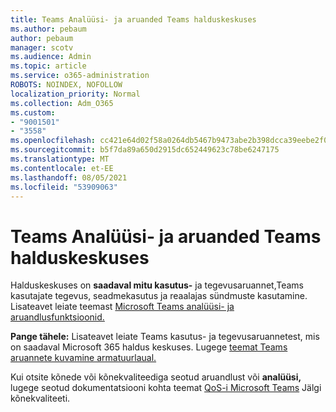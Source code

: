 ```yaml
---
title: Teams Analüüsi- ja aruanded Teams halduskeskuses
ms.author: pebaum
author: pebaum
manager: scotv
ms.audience: Admin
ms.topic: article
ms.service: o365-administration
ROBOTS: NOINDEX, NOFOLLOW
localization_priority: Normal
ms.collection: Adm_O365
ms.custom:
- "9001501"
- "3558"
ms.openlocfilehash: cc421e64d02f58a0264db5467b9473abe2b398dcca39eebe2f072a0f283276f2
ms.sourcegitcommit: b5f7da89a650d2915dc652449623c78be6247175
ms.translationtype: MT
ms.contentlocale: et-EE
ms.lasthandoff: 08/05/2021
ms.locfileid: "53909063"
---
```

# <a name="teams-analytics-and-reports-in-the-teams-admin-center"></a>Teams Analüüsi- ja aruanded Teams halduskeskuses

Halduskeskuses on **saadaval mitu kasutus-** ja tegevusaruannet,Teams kasutajate tegevus, seadmekasutus ja reaalajas sündmuste kasutamine. Lisateavet leiate teemast [Microsoft Teams analüüsi- ja aruandlusfunktsioonid.](https://docs.microsoft.com/microsoftteams/teams-analytics-and-reports/teams-reporting-reference)

**Pange tähele:** Lisateavet leiate Teams kasutus- ja tegevusaruannetest, mis on saadaval Microsoft 365 haldus keskuses. Lugege [teemat Teams aruannete kuvamine armatuurlaual.](https://docs.microsoft.com/microsoftteams/teams-activity-reports#how-to-view-the-teams-reports-in-the-reports-dashboard)

Kui otsite kõnede või kõnekvaliteediga seotud aruandlust või **analüüsi,** lugege seotud dokumentatsiooni kohta teemat [QoS-i Microsoft Teams](https://docs.microsoft.com/microsoftteams/monitor-call-quality-qos) Jälgi kõnekvaliteeti. 

